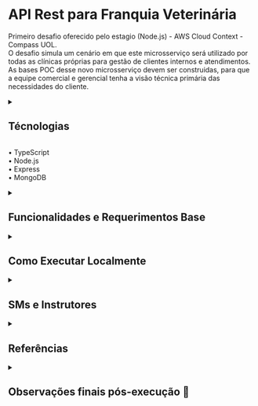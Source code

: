 
# API Rest para Franquia Veterinária

Primeiro desafio oferecido pelo estagio (Node.js) - AWS Cloud Context - Compass UOL.     
O desafio simula um cenário em que este microsserviço será utilizado por todas as clínicas próprias para gestão de clientes internos e atendimentos.
As bases POC desse novo microsserviço devem ser construidas,
para que a equipe comercial e gerencial tenha a visão técnica primária das necessidades do cliente.
<details>
<summary>

## Técnologias
</summary>
</details>

• TypeScript        
• Node.js        
• Express        
• MongoDB


<details>
<summary>

## Funcionalidades e Requerimentos Base
</summary>

✅ Retorna todos os clientes cadastrados        
✅ Cadastra clientes       
✅ Atualiza clientes     
✅ Deleta clientes   
✅ Cadastra um pet e o adiciona a um cliente   
✅ Atualiza um pet  
✅ Deleta um pet

        
## Requerimentos para a Avaliação

• Legibilidade        
• Repositório privado        
• Pequenos commits     
• Commits padrões     
• TypeScript    
• Express  
• Readme.md   
• Explicação de como executar localmente     
• Compartilhar o acesso do repositório com os instrutores para avaliação.

</details>

<details>
<summary>

## Como Executar Localmente
</summary>

Para executar o projeto localmente siga o passo a passo abaixo:

1 - Verifique se você possuí Node.js e git instalados em sua máquina. Caso não tenha, baixe a versão de node compativel com sua máquina clicando [aqui](https://nodejs.org/en/download). E a de git [aqui](https://git-scm.com/downloads). (Caso tenha que baixar git você terá que configura-lo para para ativar no terminal do VS Code)

2 - Copie o link fornecido no botão <>Code desse repositório. Vá até o terminal do Vs Code e use o comando **git init** para iniciar um repositório e em seguida use o comando **git clone <link obtido>**.

3 - Altere o diretório atual com o comando **cd <pasta do repositório>**

4 - Use o comando **npm install** para instalar todas as dependências necessárias.

5 - Agora renomeie o arquivo .env.example e adicione sua string de conexão fornecido pelo mongoDB junto da frente de MONGO_URL= 

6 - troque <password> pela senha de acesso ao seu banco de daos e entre "/?" insira o nome do banco.

7 - Use o comando **npm start** no terminal do VS Code para inicializar o programa

8 - Abra um aplicativo de suporte à documentação das requisições feitas por APIs como o Postman ou Insomnia.

9 - Crie as seguintes rotas:

• Rota responsável por mostrar tutores e seus pets:   
GET - http://localhost:3000/api/clients/tutors 

• Rota responsável por inserir tutores:     
POST - http://localhost:3000/api/clients/tutor      

• Rota responsável por atualizar tutores:           
PUT -  http://localhost:3000/api/clients/tutor/:id          

• Rota responsável por deletar tutores:         
DELETE  -  http://localhost:3000/api/clients/tutor/:id          

• Rota responsável por inserir um pet em um tutor:          
POST - http://localhost:3000/api/clients/pet/:tutorid           

• Rota responsável por atualizar um pet e consequentemente a lista de pets de seu tutor:            
PUT  - http://localhost:3000/api/clients/pet/:petid/tutor/:tutorid      

• Rota responsável por deletar um pet atrelado a um tutor:          
DELETE  -  http://localhost:3000/api/clients/pet/:petid/tutor/:tutorid      

10 - Para o uso efetivo insira os parâmetros da rota Post responsável por inserir o tutor primeiro de acordo com o exemplo:

<img width="" height="" src="https://github.com/MotahPedro/Compass-Desafio-1/assets/111978930/59515a85-f816-492d-a121-837e8ad11cb8">
</p>

11 - A rota GET não necessita de nenhum parâmetro. Para ela ter sucesso é necessário haver passado ao menos um tutor pela rota.

12 - As rotas PUT requerem a inserção dos parâmetros que devem ser mudados além é claro dos ids do tutor para a de atualizar tutor e ids do tutoe e pet para atualizar um pet. De forma similar ao POST, porém aqui elas irão sobrescrever as informações anteriores. Exemplo:

<img width="" height="" src="https://github.com/MotahPedro/Compass-Desafio-1/assets/111978930/fdec4b5b-9d88-4334-bf56-8627a3bd35f0">
</p>

13 - As rotas DELETE apenas irão requerir os ids de acordo com o que quer deletar. Id de tutor para deletar um tutor, e id de tutor e pet para deletar um pet. Exemplo:

<img width="" height="" src="https://github.com/MotahPedro/Compass-Desafio-1/assets/111978930/b5e5f871-468f-471e-b0e3-82cec27f7b24">
</p>

</details>

<details>
    <summary> 

## SMs e Instrutores

</summary> 

### Scrum Masters:

- [Alisson Morais](https://www.linkedin.com/in/alisson-morais-642870238/)

- [Yago Felipe Lopes](https://www.linkedin.com/in/yago-lopes-7b78a580/)

### Instrutores:

- [Rafael Menegon](https://www.linkedin.com/in/rafael-menegon/)

- [Jonatan Machado](https://www.linkedin.com/in/jonatan-machado/)

- 2 Instrutores não encontrados.

</details>

<details>
<summary>

## Referências
</summary>

 - [Mongoose Guide](https://mongoosejs.com/docs/guides.html)
 - [JavaScript Guide](https://developer.mozilla.org/pt-BR/docs/Web/JavaScript/Reference)
 - [TypeScript Guide](https://www.typescriptlang.org/docs/handbook/intro.html)
</details>

<details>
  <summary> 

  ## Observações finais pós-execução :bookmark_tabs:
  
  </summary>

| | Notas |
| ----- | ----- |
| SoftSkills | - |
| HardSkills | - |

Pontos de melhorias apresentados:
- [ ]
- [ ]
</details>